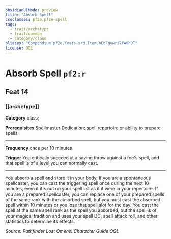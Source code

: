 ```yaml
---
obsidianUIMode: preview
title: "Absorb Spell"
cssclasses: pf2e,pf2e-spell
tags:
  - trait/archetype
  - trait/common
  - category/class
aliases: "Compendium.pf2e.feats-srd.Item.bEdFgywri7fABhBT"
license: OGL
---
```

# Absorb Spell `pf2:r`
## Feat 14
### [[archetype]]

**Category** class; 



**Prerequisites** Spellmaster Dedication; spell repertoire or ability to prepare spells
* * *
**Frequency** once per 10 minutes

**Trigger** You critically succeed at a saving throw against a foe's spell, and that spell is of a level you can normally cast.

* * *

You absorb a spell and store it in your body. If you are a spontaneous spellcaster, you can cast the triggering spell once during the next 10 minutes, even if it's not on your spell list as if it were in your repertoire. If you are a prepared spellcaster, you can replace one of your prepared spells of the same rank with the absorbed spell, but you must cast the absorbed spell within 10 minutes or you lose that spell slot for the day. You cast the spell at the same spell rank as the spell you absorbed, but the spell is of your magical tradition and uses your spell DC, spell attack roll, and other statistics to determine its effects.

*Source: Pathfinder Lost Omens: Character Guide*
*OGL*